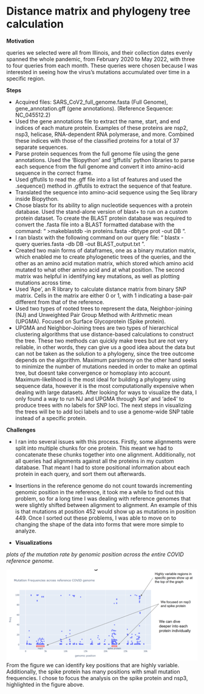 # Distance matrix and phylogeny tree calculation

**Motivation**

queries we selected were all from Illinois, and their collection dates evenly spanned the whole pandemic, from February 2020 to May 2022, with three to four queries from each month. 
These queries were chosen because I was interested in seeing how the virus’s mutations accumulated over time in a specific region.

**Steps**

- Acquired files: SARS_CoV2_full_genome.fasta (Full Genome), gene_annotation.gff (gene annotations). (Reference Sequence: NC_045512.2)
- Used the gene annotations file to extract the name, start, and end indices of each mature protein. Examples of these proteins are nsp2, nsp3, helicase, RNA-dependent RNA polymerase, and more. Combined these indices with those of the classified proteins for a total of 37 separate sequences.
- Parse protein sequences from the full genome file using the gene annotations. Used the ‘Biopython’ and ‘gffutils’ python libraries to parse each sequence from the full genome and convert it into amino-acid sequence in the correct frame.
- Used gffutils to read the .gff file into a list of features and used the .sequence() method in .gffutils to extract the sequence of that feature.
- Translated the sequence into amino-acid sequence using the Seq library inside Biopython.
- Chose blastx for its ability to align nucleotide sequences with a protein database. Used the stand-alone version of blast+ to run on a custom protein dataset. To create the BLAST protein database was required to convert the .fasta file into a BLAST formatted database with the command: “ >makeblastdb -in proteins.fasta -dbtype prot -out DB “.
- I ran blastx with the following command on our query file: “ blastx -query queries.fasta -db DB -out BLAST_output.txt ”.
- Created two main forms of dataframes, one as a binary mutation matrix, which enabled me to create phylogenetic trees of the queries, and the other as an amino acid mutation matrix, which stored which amino acid mutated to what other amino acid and at what position. The second matrix was helpful in identifying key mutations, as well as plotting mutations across time.
- Used ‘Ape’, an R library to calculate distance matrix from binary SNP matrix. Cells in the matrix are either 0 or 1, with 1 indicating a base-pair different from that of the reference.
- Used two types of rooted trees to represent the data, Neighbor-joining (NJ) and Unweighted Pair Group Method with Arithmetic mean (UPGMA). Focused on Surface Glycoprotein (Spike protein).
- UPGMA and Neighbor-Joining trees are two types of hierarchical clustering algorithms that use distance-based calculations to construct the tree. These two methods can quickly make trees but are not very reliable, in other words, they can give us a good idea about the data but can not be taken as the solution to a phylogeny, since the tree outcome depends on the algorithm. Maximum parsimony on the other hand seeks to minimize the number of mutations needed in order to make an optimal tree, but doesnt take convergence or homoplasy into account. Maximum-likelihood is the most ideal for building a phylogeny using sequence data, however it is the most computationally expensive when dealing with large datasets. After looking for ways to visualize the data, I only found a way to run NJ and UPGMA through ‘Ape’ and ‘ade4’ to produce trees with no labels for SNP loci. The next steps in visualizing the trees will be to add loci labels and to use a genome-wide SNP table instead of a specific protein.




**Challenges**

- I ran into several issues with this process. Firstly, some alignments were split into multiple chunks for one protein. This meant we had to concatenate these chunks together into one alignment. Additionally, not all queries had alignments against all the proteins in my custom database. That meant I had to store positional information about each protein in each query, and sort them out afterwards.
- Insertions in the reference genome do not count towards incrementing genomic position in the reference, it took me a while to find out this problem, so for a long time I was dealing with reference genomes that were slightly shifted between alignment to alignment. An example of this is that mutations at position 452 would show up as mutations in position 449. Once I sorted out these problems, I was able to move on to changing the shape of the data into forms that were more simple to analyze.

- **Visualizations**

*plots of the mutation rate by genomic position across the entire COVID reference genome.*

![](https://github.com/AmitElia/Projects/blob/main/Data%20Analysis/Distance%20matrix%20and%20phylogeny%20tree%20calculation/plots/Screenshot%202024-12-19%20152735.png)
From the figure we can identify key positions that are highly variable. Additionally, the spike protein has many positions with small mutation frequencies. I chose to focus the analysis on the spike protein and nsp3, highlighted in the figure above.

